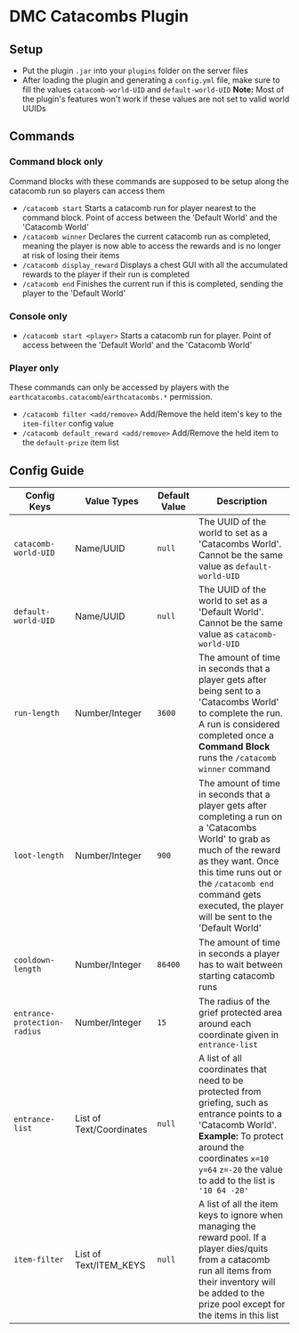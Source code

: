 # DMC Catacombs Plugin

## Setup

- Put the plugin `.jar` into your `plugins` folder on the server files
- After loading the plugin and generating a `config.yml` file, make sure to fill the values `catacomb-world-UID` and `default-world-UID`
  **Note:** Most of the plugin's features won't work if these values are not set to valid world UUIDs

## Commands

### Command block only

Command blocks with these commands are supposed to be setup along the catacomb run so players can access them

- `/catacomb start` Starts a catacomb run for player nearest to the command block. Point of access between the 'Default World' and the 'Catacomb World'
- `/catacomb winner` Declares the current catacomb run as completed, meaning the player is now able to access the rewards and is no longer at risk of losing their items
- `/catacomb display_reward` Displays a chest GUI with all the accumulated rewards to the player if their run is completed
- `/catacomb end` Finishes the current run if this is completed, sending the player to the 'Default World'

### Console only

- `/catacomb start <player>` Starts a catacomb run for player. Point of access between the 'Default World' and the 'Catacomb World'

### Player only

These commands can only be accessed by players with the `earthcatacombs.catacomb`/`earthcatacombs.*` permission.

- `/catacomb filter <add/remove>` Add/Remove the held item's key to the `item-filter` config value
- `/catacomb default_reward <add/remove>` Add/Remove the held item to the `default-prize` item list

## Config Guide

| Config Keys                  | Value Types              | Default Value | Description                                                                                                                                                                                                                                                     |
| ---------------------------- | ------------------------ | ------------- | --------------------------------------------------------------------------------------------------------------------------------------------------------------------------------------------------------------------------------------------------------------- |
| `catacomb-world-UID`         | Name/UUID                | `null`        | The UUID of the world to set as a 'Catacombs World'. Cannot be the same value as `default-world-UID`                                                                                                                                                            |
| `default-world-UID`          | Name/UUID                | `null`        | The UUID of the world to set as a 'Default World'. Cannot be the same value as `catacomb-world-UID`                                                                                                                                                             |
| `run-length`                 | Number/Integer           | `3600`        | The amount of time in seconds that a player gets after being sent to a 'Catacombs World' to complete the run. A run is considered completed once a **Command Block** runs the `/catacomb winner` command                                                        |
| `loot-length`                | Number/Integer           | `900`         | The amount of time in seconds that a player gets after completing a run on a 'Catacombs World' to grab as much of the reward as they want. Once this time runs out or the `/catacomb end` command gets executed, the player will be sent to the 'Default World' |
| `cooldown-length`            | Number/Integer           | `86400`       | The amount of time in seconds a player has to wait between starting catacomb runs                                                                                                                                                                               |
| `entrance-protection-radius` | Number/Integer           | `15`          | The radius of the grief protected area around each coordinate given in `entrance-list`                                                                                                                                                                          |
| `entrance-list`              | List of Text/Coordinates | `null`        | A list of all coordinates that need to be protected from griefing, such as entrance points to a 'Catacomb World'. **Example:** To protect around the coordinates `x=10` `y=64` `z=-20` the value to add to the list is `'10 64 -20'`                            |
| `item-filter`                | List of Text/ITEM_KEYS   | `null`        | A list of all the item keys to ignore when managing the reward pool. If a player dies/quits from a catacomb run all items from their inventory will be added to the prize pool except for the items in this list                                                |

